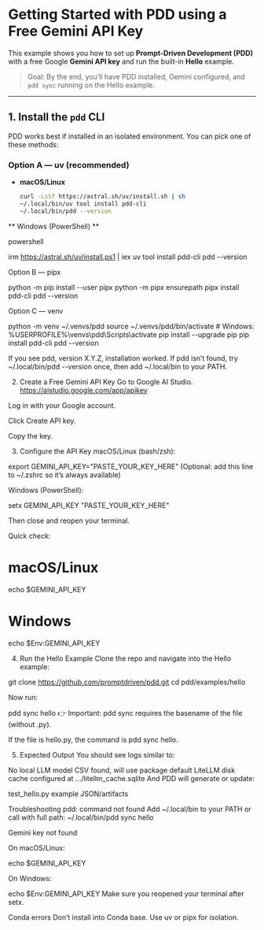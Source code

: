 # Getting Started with PDD using a Free Gemini API Key

This example shows you how to set up **Prompt-Driven Development (PDD)** with a free Google **Gemini API key** and run the built-in **Hello** example.

> Goal: By the end, you’ll have PDD installed, Gemini configured, and `pdd sync` running on the Hello example.

---

## 1. Install the `pdd` CLI

PDD works best if installed in an isolated environment. You can pick one of these methods:

### Option A — uv (recommended)
- **macOS/Linux**

  ```bash
  curl -LsSf https://astral.sh/uv/install.sh | sh
  ~/.local/bin/uv tool install pdd-cli
  ~/.local/bin/pdd --version

** Windows (PowerShell) ** 

powershell

irm https://astral.sh/uv/install.ps1 | iex
uv tool install pdd-cli
pdd --version

Option B — pipx

python -m pip install --user pipx
python -m pipx ensurepath
pipx install pdd-cli
pdd --version


Option C — venv

python -m venv ~/.venvs/pdd
source ~/.venvs/pdd/bin/activate   # Windows: %USERPROFILE%\venvs\pdd\Scripts\activate
pip install --upgrade pip
pip install pdd-cli
pdd --version

If you see pdd, version X.Y.Z, installation worked.
If pdd isn’t found, try ~/.local/bin/pdd --version once, then add ~/.local/bin to your PATH.

2. Create a Free Gemini API Key
Go to Google AI Studio.
https://aistudio.google.com/app/apikey

Log in with your Google account.

Click Create API key.

Copy the key.

3. Configure the API Key
macOS/Linux (bash/zsh):

export GEMINI_API_KEY="PASTE_YOUR_KEY_HERE"
(Optional: add this line to ~/.zshrc so it’s always available)

Windows (PowerShell):

setx GEMINI_API_KEY "PASTE_YOUR_KEY_HERE"

Then close and reopen your terminal.

Quick check:


# macOS/Linux
echo $GEMINI_API_KEY
# Windows
echo $Env:GEMINI_API_KEY


4. Run the Hello Example
Clone the repo and navigate into the Hello example:


git clone https://github.com/promptdriven/pdd.git
cd pdd/examples/hello

Now run:

pdd sync hello
👉 Important: pdd sync requires the basename of the file (without .py).

If the file is hello.py, the command is pdd sync hello.

5. Expected Output
You should see logs similar to:


No local LLM model CSV found, will use package default
LiteLLM disk cache configured at .../litellm_cache.sqlite
And PDD will generate or update:

test_hello.py
example JSON/artifacts

Troubleshooting
pdd: command not found
Add ~/.local/bin to your PATH or call with full path:
~/.local/bin/pdd sync hello

Gemini key not found

On macOS/Linux:

echo $GEMINI_API_KEY

On Windows:


echo $Env:GEMINI_API_KEY
Make sure you reopened your terminal after setx.

Conda errors
Don’t install into Conda base. Use uv or pipx for isolation.

